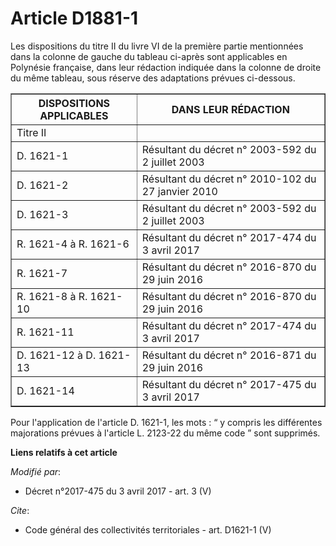# Article D1881-1

Les dispositions du titre II du livre VI de la première partie mentionnées dans la colonne de gauche du tableau ci-après sont
applicables en Polynésie française, dans leur rédaction indiquée dans la colonne de droite du même tableau, sous réserve des
adaptations prévues ci-dessous. 

<table border="1">
  <tbody>
    <tr>
      <th>DISPOSITIONS APPLICABLES </th>
      <th>DANS LEUR RÉDACTION </th>
    </tr>
    <tr>
      <td align="left">Titre II </td>
      <td align="left">
    </td></tr>
    <tr>
      <td align="left">
D. 1621-1
</td>
      <td align="left">Résultant du décret n° 2003-592 du 2 juillet 2003 </td>
    </tr>
    <tr>
      <td align="left">D. 1621-2 </td>
      <td align="left">Résultant du décret n° 2010-102 du 27 janvier 2010 </td>
    </tr>
    <tr>
      <td align="left">D. 1621-3 </td>
      <td align="left">Résultant du décret n° 2003-592 du 2 juillet 2003 </td>
    </tr>
    <tr>
      <td align="left">R. 1621-4 à R. 1621-6 </td>
      <td align="left">Résultant du décret n° 2017-474 du 3 avril 2017 </td>
    </tr>
    <tr>
      <td align="left">R. 1621-7 </td>
      <td align="left">Résultant du décret n° 2016-870 du 29 juin 2016 </td>
    </tr>
    <tr>
      <td align="left">R. 1621-8 à R. 1621-10 </td>
      <td align="left">Résultant du décret n° 2016-870 du 29 juin 2016 </td>
    </tr>
    <tr>
      <td align="left">R. 1621-11 </td>
      <td align="left">Résultant du décret n° 2017-474 du 3 avril 2017 </td>
    </tr>
    <tr>
      <td align="left">D. 1621-12 à D. 1621-13 </td>
      <td align="left">Résultant du décret n° 2016-871 du 29 juin 2016 </td>
    </tr>
    <tr>
      <td align="left">D. 1621-14 </td>
      <td align="left">Résultant du décret n° 2017-475 du 3 avril 2017 </td>
    </tr>
  </tbody>
</table>

Pour l'application de l'article D. 1621-1, les mots : “ y compris les différentes majorations prévues à l'article L. 2123-22
du même code ” sont supprimés.

**Liens relatifs à cet article**

_Modifié par_:

  - Décret n°2017-475 du 3 avril 2017 - art. 3 (V)

_Cite_:

  - Code général des collectivités territoriales - art. D1621-1 (V)
